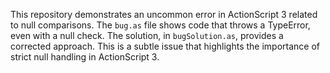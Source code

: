 This repository demonstrates an uncommon error in ActionScript 3 related to null comparisons.  The `bug.as` file shows code that throws a TypeError, even with a null check.  The solution, in `bugSolution.as`, provides a corrected approach.  This is a subtle issue that highlights the importance of strict null handling in ActionScript 3.